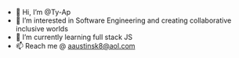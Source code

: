 - 👋 Hi, I’m @Ty-Ap
- 👀 I’m interested in Software Engineering and creating collaborative inclusive worlds
- 🌱 I’m currently learning full stack JS
- 📫 Reach me @ aaustinsk8@aol.com

<!---
Ty-Ap/Ty-Ap is a ✨ special ✨ repository because its `README.md` (this file) appears on your GitHub profile.
You can click the Preview link to take a look at your changes.
--->
